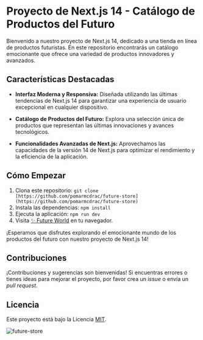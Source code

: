 # Proyecto de Next.js 14 - Catálogo de Productos del Futuro

Bienvenido a nuestro proyecto de Next.js 14, dedicado a una tienda en línea de productos futuristas. En este repositorio encontrarás un catálogo emocionante que ofrece una variedad de productos innovadores y avanzados.

## Características Destacadas

- **Interfaz Moderna y Responsiva:** Diseñada utilizando las últimas tendencias de Next.js 14 para garantizar una experiencia de usuario excepcional en cualquier dispositivo.

- **Catálogo de Productos del Futuro:** Explora una selección única de productos que representan las últimas innovaciones y avances tecnológicos.

- **Funcionalidades Avanzadas de Next.js:** Aprovechamos las capacidades de la versión 14 de Next.js para optimizar el rendimiento y la eficiencia de la aplicación.

## Cómo Empezar

1. Clona este repositorio: `git clone [https://github.com/pomarmcdrac/future-store](https://github.com/pomarmcdrac/future-store)`
2. Instala las dependencias: `npm install`
3. Ejecuta la aplicación: `npm run dev`
4. Visita [✨ Future World]([http://localhost:3000](https://future-store-pomar.vercel.app)) en tu navegador.

¡Esperamos que disfrutes explorando el emocionante mundo de los productos del futuro con nuestro proyecto de Next.js 14!

## Contribuciones

¡Contribuciones y sugerencias son bienvenidas! Si encuentras errores o tienes ideas para mejorar el proyecto, por favor crea un *issue* o envía un *pull request*.

## Licencia

Este proyecto está bajo la Licencia [MIT](LICENSE).

![future-store](https://github.com/pomarmcdrac/future-store/assets/99893187/07f4cc29-852c-4285-bdf4-06b35500e39d)
